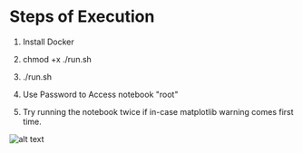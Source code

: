 # Steps of Execution #

1) Install Docker

2) chmod +x ./run.sh

3) ./run.sh

4) Use Password to Access notebook "root"

5) Try running the notebook twice if in-case matplotlib warning comes first time.


![alt text](https://github.com/Xeeshanmalik/Raccoon_detect_TF_API.git/readme_image.png)